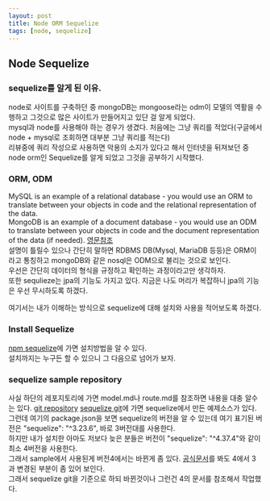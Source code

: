 ```yaml
---
layout: post
title: Node ORM Sequelize
tags: [node, sequelize]
---
```

## Node Sequelize
### sequelize를 알게 된 이유.
node로 사이트를 구축하던 중 mongoDB는 mongoose라는 odm이 모델의 역활을 수행하고 그것으로 많은 사이트가 만들어지고 있단 걸 알게 되었다.<br>
mysql과 node를 사용해야 하는 경우가 생겼다. 처음에는 그냥 쿼리를 적었다(구글에서 node + mysql로 조회하면 대부분 그냥 쿼리를 적는다)<br>
리뷰중에 쿼리 작성으로 사용하면 악용의 소지가 있다고 해서 인터넷을 뒤져보던 중 node orm인 Sequelize를 알게 되었고 그것을 공부하기 시작했다.

### ORM, ODM
MySQL is an example of a relational database - you would use an ORM to translate between your objects in code and the relational representation of the data.<br>
MongoDB is an example of a document database - you would use an ODM to translate between your objects in code and the document representation of the data (if needed).
[영문참조](https://stackoverflow.com/questions/12261866/what-is-the-difference-between-an-orm-and-an-odm)<br>
설명이 틀릴수 있으나 간단히 말하면 RDBMS DB(Mysql, MariaDB 등등)은 ORM이라고 통칭하고 mongoDB와 같은 nosql은 ODM으로 불리는 것으로 보인다.<br>
우선은 간단히 데이터의 형식을 규정하고 확인하는 과정이라고만 생각하자.<br>
또한 sequlieze는 jpa의 기능도 가지고 있다. 지금은 나도 머리가 복잡하니 jpa의 기능은 우선 무시하도록 하겠다.

여기서는 내가 이해하는 방식으로 sequelize에 대해 설치와 사용을 적어보도록 하겠다.

### Install Sequelize
[npm sequelize](https://www.npmjs.com/package/sequelize)에 가면 설치방법을 알 수 있다.<br>
설치까지는 누구든 할 수 있으니 그 다음으로 넘어가 보자.


### sequelize sample repository
사실 하단의 레포지토리에 가면 model.md나 route.md를 참조하면 내용을 대충 알수는 있다.
[git repository](https://github.com/freend/node-sequelize)
[sequelize git](https://github.com/sequelize/express-example)에 가면 sequelize에서 만든 예제소스가 있다.<br>
그런데 여기의 package.json을 보면 sequelize의 버전을 알 수 있는데 여기 표기된 버전은 "sequelize": "^3.23.6", 바로 3버전대를 사용한다.<br>
하지만 내가 설치한 아마도 저보다 늦은 분들은 버전이 "sequelize": "^4.37.4"와 같이 최소 4버전을 사용한다.<br>
그래서 sample에서 사용된게 버전4에서는 바뀐게 좀 있다. [공식문서](http://docs.sequelizejs.com/manual/installation/getting-started.html)를 봐도 4에서 3과 변경된 부분이 좀 있어 보인다.<br>
그래서 sequelize git을 기준으로 하되 바뀐것이나 그런건 4의 문서를 참조해서 작업했다.

